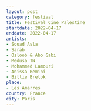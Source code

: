 ```yaml
---
layout: post
category: festival
title: Festival Ciné Palestine
startdate: 2022-04-17
enddate: 2022-04-17
artists: 
- Souad Asla
- Sarāb
- Osloob & Abo Gabi
- Medusa TN
- Mohammed Lamouri
- Anissa Remini
- Billie Brelok
place: 
- Les Amarres
country: France
city: Paris
---
```


